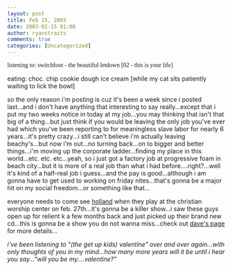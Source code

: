 ```yaml
---
layout: post
title: Feb 15, 2003
date: 2003-02-15 01:00
author: ryanstraits
comments: true
categories: [Uncategorized]
---
```

<span style="font-family:Verdana;">listening to: switchfoot - the beautiful letdown [02 - this is your life]</span>

eating: choc. chip cookie dough ice cream [while my cat sits patiently waiting to lick the bowl]

so the only reason i'm posting is cuz it's been a week since i posted last...and i don't have anything that interesting to say really...except that i put my two weeks notice in today at my job...you may thinking that isn't that big of a thing...but just think if you would be leaving the only job you've ever had which you've been reporting to for meaningless slave labor for nearly 6 years...it's pretty crazy...i still can't believe i'm actually leaving beachy's...but now i'm out...no turning back...on to bigger and better things...i'm moving up the corporate ladder...finding my place in this world...etc. etc. etc...yeah, so i just got a factory job at progressive foam in beach city...but it is more of a real job than what i had before....right?...well it's kind of a half-real job i guess...and the pay is good...although i am gonna have to get used to working on friday nites...that's gonna be a major hit on my social freedom...or something like that...

everyone needs to come see <a href="http://www.hollandband.com" target="_new">holland</a> when they play at the christian worship center on feb. 27th...it's gonna be a killer show...i saw these guys open up for relient k a few months back and just picked up their brand new cd...this is gonna be a show you do not wanna miss...check out <a href="http://www.xanga.com/dreamerswell" target="_new">dave's page</a> for more details...

<em>i've been listening to "(the get up kids) valentine" over and over again...with only thoughts of you in my mind...how many more years will it be until i hear you say..."will you be my....valentine?"</em>
